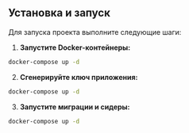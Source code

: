 ## Установка и запуск

Для запуска проекта выполните следующие шаги:

1. **Запустите Docker-контейнеры:**
```bash
docker-compose up -d
```

2. **Сгенерируйте ключ приложения:**
```bash
docker-compose up -d
```

3. **Запустите миграции и сидеры:**
```bash
docker-compose up -d
```


